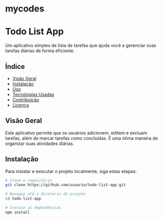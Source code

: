 # mycodes
# Todo List App

Um aplicativo simples de lista de tarefas que ajuda você a gerenciar suas tarefas diárias de forma eficiente.

## Índice

- [Visão Geral](#visão-geral)
- [Instalação](#instalação)
- [Uso](#uso)
- [Tecnologias Usadas](#tecnologias-usadas)
- [Contribuição](#contribuição)
- [Licença](#licença)

## Visão Geral

Este aplicativo permite que os usuários adicionem, editem e excluam tarefas, além de marcar tarefas como concluídas. É uma ótima maneira de organizar suas atividades diárias.

## Instalação

Para instalar e executar o projeto localmente, siga estas etapas:

```bash
# Clone o repositório
git clone https://github.com/usuario/todo-list-app.git

# Navegue até o diretório do projeto
cd todo-list-app

# Instale as dependências
npm install

